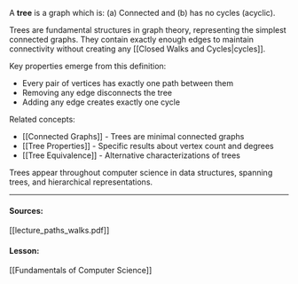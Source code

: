 A **tree** is a graph which is:
(a) Connected and 
(b) has no cycles (acyclic).

Trees are fundamental structures in graph theory, representing the simplest connected graphs. They contain exactly enough edges to maintain connectivity without creating any [[Closed Walks and Cycles|cycles]].

Key properties emerge from this definition:
- Every pair of vertices has exactly one path between them
- Removing any edge disconnects the tree  
- Adding any edge creates exactly one cycle

Related concepts:
- [[Connected Graphs]] - Trees are minimal connected graphs
- [[Tree Properties]] - Specific results about vertex count and degrees
- [[Tree Equivalence]] - Alternative characterizations of trees

Trees appear throughout computer science in data structures, spanning trees, and hierarchical representations.

---
#### Sources:
[[lecture_paths_walks.pdf]]
#### Lesson:
[[Fundamentals of Computer Science]]